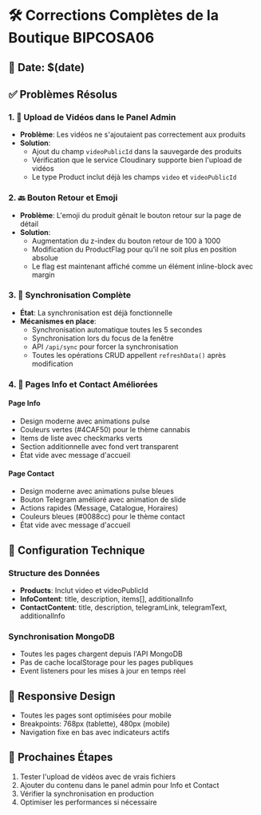 # 🛠️ Corrections Complètes de la Boutique BIPCOSA06

## 📅 Date: $(date)

## ✅ Problèmes Résolus

### 1. 🎥 Upload de Vidéos dans le Panel Admin
- **Problème**: Les vidéos ne s'ajoutaient pas correctement aux produits
- **Solution**: 
  - Ajout du champ `videoPublicId` dans la sauvegarde des produits
  - Vérification que le service Cloudinary supporte bien l'upload de vidéos
  - Le type Product inclut déjà les champs `video` et `videoPublicId`

### 2. 🔙 Bouton Retour et Emoji
- **Problème**: L'emoji du produit gênait le bouton retour sur la page de détail
- **Solution**:
  - Augmentation du z-index du bouton retour de 100 à 1000
  - Modification du ProductFlag pour qu'il ne soit plus en position absolue
  - Le flag est maintenant affiché comme un élément inline-block avec margin

### 3. 🔄 Synchronisation Complète
- **État**: La synchronisation est déjà fonctionnelle
- **Mécanismes en place**:
  - Synchronisation automatique toutes les 5 secondes
  - Synchronisation lors du focus de la fenêtre
  - API `/api/sync` pour forcer la synchronisation
  - Toutes les opérations CRUD appellent `refreshData()` après modification

### 4. 🎨 Pages Info et Contact Améliorées

#### Page Info
- Design moderne avec animations pulse
- Couleurs vertes (#4CAF50) pour le thème cannabis
- Items de liste avec checkmarks verts
- Section additionnelle avec fond vert transparent
- État vide avec message d'accueil

#### Page Contact  
- Design moderne avec animations pulse bleues
- Bouton Telegram amélioré avec animation de slide
- Actions rapides (Message, Catalogue, Horaires)
- Couleurs bleues (#0088cc) pour le thème contact
- État vide avec message d'accueil

## 🔧 Configuration Technique

### Structure des Données
- **Products**: Inclut video et videoPublicId
- **InfoContent**: title, description, items[], additionalInfo
- **ContactContent**: title, description, telegramLink, telegramText, additionalInfo

### Synchronisation MongoDB
- Toutes les pages chargent depuis l'API MongoDB
- Pas de cache localStorage pour les pages publiques
- Event listeners pour les mises à jour en temps réel

## 📱 Responsive Design
- Toutes les pages sont optimisées pour mobile
- Breakpoints: 768px (tablette), 480px (mobile)
- Navigation fixe en bas avec indicateurs actifs

## 🚀 Prochaines Étapes
1. Tester l'upload de vidéos avec de vrais fichiers
2. Ajouter du contenu dans le panel admin pour Info et Contact
3. Vérifier la synchronisation en production
4. Optimiser les performances si nécessaire